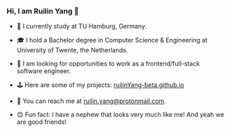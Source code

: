 <!--
**RuilinYang-beta/RuilinYang-beta** is a ✨ _special_ ✨ repository because its `README.md` (this file) appears on your GitHub profile.

Here are some ideas to get you started:

- 🔭 I’m currently working on ...
- 🌱 I’m currently learning ...
- 👯 I’m looking to collaborate on ...
- 🤔 I’m looking for help with ...
- 💬 Ask me about ...
- 📫 How to reach me: ...
- 😄 Pronouns: ...
- ⚡ Fun fact: ...
-->

### Hi, I am Ruilin Yang 👋

- 📜 I currently study at TU Hamburg, Germany.

- 🎓 I hold a Bachelor degree in Computer Science & Engineering at University of Twente, the Netherlands.
- 🔨 I am looking for opportunities to work as a frontend/full-stack software engineer.
- 🕹️ Here are some of my projects: [ruilinYang-beta.github.io](http://ruilinYang-beta.github.io)
- 🤝 You can reach me at ruilin.yang@protonmail.com.
- 😊 Fun fact: I have a nephew that looks very much like me! And yeah we are good friends!
